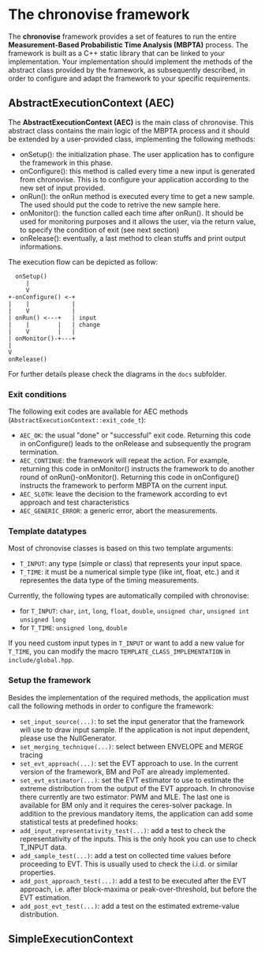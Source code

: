 The chronovise framework
========================

The **chronovise** framework provides a set of features to run the entire **Measurement-Based
Probabilistic Time Analysis (MBPTA)** process. The framework is built as a C++ static library
that can be linked to your implementation. Your implementation should implement the methods of
the abstract class provided by the framework, as subsequently described, in order to configure and
adapt the framework to your specific requirements.

AbstractExecutionContext (AEC)
------------------------------
The **AbstractExecutionContext (AEC)** is the main class of chronovise. This abstract class contains
the main logic of the MBPTA process and it should be extended by a user-provided class, implementing
the following methods:

- onSetup():     the initialization phase. The user application has to configure the framework in this
                 phase.
- onConfigure(): this method is called every time a new input is generated from chronovise. This is
                 to configure your application according to the new set of input provided.
- onRun():       the onRun method is executed every time to get a new sample. The used should put the
                 code to retrive the new sample here.
- onMonitor():   the function called each time after onRun(). It should be used for monitoring purposes
                 and it allows the user, via the return value, to specify the condition of exit (see
                 next section)
- onRelease():   eventually, a last method to clean stuffs and print output informations.


The execution flow can be depicted as follow:

```
  onSetup()
     |
     V
+-onConfigure() <-+
|    |            |
|    V            |
| onRun() <---+   | input
|    |        |   | change
|    V        |   |
| onMonitor()-+---+
|
V
onRelease()

```

For further details please check the diagrams in the `docs` subfolder.

### Exit conditions

The following exit codes are available for AEC methods (`AbstractExecutionContext::exit_code_t`):
- `AEC_OK`: the usual "done" or "successful" exit code. Returning this code in onConfigure()
            leads to the onRelease and subsequently the program termination.
- `AEC_CONTINUE`: the framework will repeat the action. For example, returning this code in onMonitor()
                  instructs the framework to do another round of onRun()-onMonitor(). Returning
                  this code in onConfigure() instructs the framework to perform MBPTA on the
                  current input.
- `AEC_SLOTH`: leave the decision to the framework according to evt approach and test characteristics
- `AEC_GENERIC_ERROR`: a generic error, abort the measurements.

### Template datatypes

Most of chronovise classes is based on this two template arguments:
- `T_INPUT`: any type (simple or class) that represents your input space.
- `T_TIME`: it must be a numerical simple type (like int, float, etc.) and it representes the data
            type of the timing measurements.

Currently, the following types are automatically compiled with chronovise:
- for `T_INPUT`: `char`, `int`, `long`, `float`, `double`, `unsigned char`, `unsigned int` `unsigned long`
- for `T_TIME`: `unsigned long`, `double`

If you need custom input types in `T_INPUT` or want to add a new value for `T_TIME`, you can modify
the macro `TEMPLATE_CLASS_IMPLEMENTATION` in `include/global.hpp`.

### Setup the framework
Besides the implementation of the required methods, the application must call the following methods in order
to configure the framework:
 - `set_input_source(...)`: to set the input generator that the framework will use to draw input sample. If the
                            application is not input dependent, please use the NullGenerator.
 - `set_merging_technique(...)`: select between ENVELOPE and MERGE tracing
 - `set_evt_approach(...)`: set the EVT approach to use. In the current version of the framework, BM and PoT are
                            already implemented.
 - `set_evt_estimator(...)`: set the EVT estimator to use to estimate the extreme distribution from the output of
                             the EVT approach. In chronovise there currently are two estimator: PWM and MLE. The
                             last one is available for BM only and it requires the ceres-solver package.
In addition to the previous mandatory items, the application can add some statistical tests at predefined hooks:
 - `add_input_representativity_test(...)`: add a test to check the representativity of the inputs. This is the
                                           only hook you can use to check T_INPUT data.
 - `add_sample_test(...)`: add a test on collected time values before proceeding to EVT. This is usually used to
                           check the i.i.d. or similar properties.
 - `add_post_approach_test(...)`: add a test to be executed after the EVT approach, i.e. after block-maxima or
                                  peak-over-threshold, but before the EVT estimation.
 - `add_post_evt_test(...)`: add a test on the estimated extreme-value distribution.

SimpleExecutionContext
----------------------

